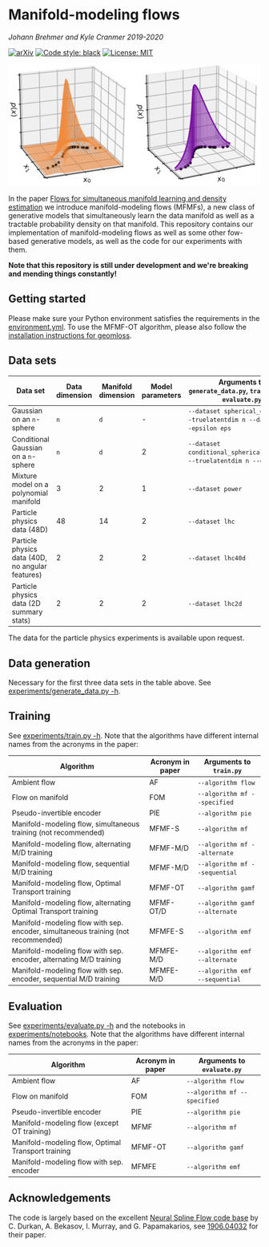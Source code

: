 # Manifold-modeling flows

*Johann Brehmer and Kyle Cranmer 2019-2020*

[![arXiv](http://img.shields.io/badge/arXiv-2003.13913-B31B1B.svg)](https://arxiv.org/abs/2003.13913)
[![Code style: black](https://img.shields.io/badge/code%20style-black-000000.svg)](https://github.com/ambv/black)
[![License: MIT](https://img.shields.io/badge/License-MIT-yellow.svg)](https://opensource.org/licenses/MIT)

![MFMF illustration figure](experiments/figures/manifold_density_illustration_combined.png)

In the paper [Flows for simultaneous manifold learning and density estimation](https://arxiv.org/abs/2003.13913) we introduce manifold-modeling flows (MFMFs), a new class of generative models that simultaneously learn the data manifold as well as a tractable probability density on that manifold. This repository contains our implementation of manifold-modeling flows as well as some other fow-based generative models, as well as the code for our experiments with them.

**Note that this repository is still under development and we're breaking and mending things constantly!**

## Getting started

Please make sure your Python environment satisfies the requirements in the [environment.yml](environment.yml). To use the MFMF-OT algorithm, please also follow the [installation instructions for geomloss](https://www.kernel-operations.io/geomloss/api/install.html).

## Data sets

Data set | Data dimension | Manifold dimension | Model parameters | Arguments to `generate_data.py`, `train.py`, and `evaluate.py`
--- | --- | --- | --- | ---
Gaussian on an `n`-sphere | `n` | `d` | - |  `--dataset spherical_gaussian --truelatentdim n --datadim d --epsilon eps`
Conditional Gaussian on a `n`-sphere | `n` | `d` | 2 | `--dataset conditional_spherical_gaussian --truelatentdim n --datadim d`
Mixture model on a polynomial manifold | 3 | 2 | 1 | `--dataset power`
Particle physics data (48D) | 48 | 14 | 2 | `--dataset lhc`
Particle physics data (40D, no angular features) | 2 | 2 | 2 | `--dataset lhc40d`
Particle physics data (2D summary stats) | 2 | 2 | 2 | `--dataset lhc2d`

The data for the particle physics experiments is available upon request.


## Data generation

Necessary for the first three data sets in the table above. See [experiments/generate_data.py -h](experiments/generate_data.py).


## Training 

See [experiments/train.py -h](experiments/train.py). Note that the algorithms have different internal names from the acronyms in the paper:

Algorithm | Acronym in paper | Arguments to `train.py`
--- | --- | ---
Ambient flow | AF | `--algorithm flow`
Flow on manifold | FOM | `--algorithm mf --specified`
Pseudo-invertible encoder | PIE | `--algorithm pie`
Manifold-modeling flow, simultaneous training (not recommended) | MFMF-S | `--algorithm mf`
Manifold-modeling flow, alternating M/D training | MFMF-M/D | `--algorithm mf --alternate`
Manifold-modeling flow, sequential M/D training | MFMF-M/D | `--algorithm mf --sequential`
Manifold-modeling flow, Optimal Transport training | MFMF-OT | `--algorithm gamf`
Manifold-modeling flow, alternating Optimal Transport training | MFMF-OT/D | `--algorithm gamf --alternate`
Manifold-modeling flow with sep. encoder, simultaneous training (not recommended) | MFMFE-S | `--algorithm emf`
Manifold-modeling flow with sep. encoder, alternating M/D training | MFMFE-M/D | `--algorithm emf --alternate`
Manifold-modeling flow with sep. encoder, sequential M/D training | MFMFE-M/D | `--algorithm emf --sequential`


## Evaluation 

See [experiments/evaluate.py -h](experiments/evaluate.py) and the notebooks in [experiments/notebooks](experiments/notebooks). Note that the algorithms have different internal names from the acronyms in the paper:

Algorithm | Acronym in paper | Arguments to `evaluate.py`
--- | --- | ---
Ambient flow | AF | `--algorithm flow`
Flow on manifold | FOM | `--algorithm mf --specified`
Pseudo-invertible encoder | PIE | `--algorithm pie`
Manifold-modeling flow (except OT training) | MFMF | `--algorithm mf`
Manifold-modeling flow, Optimal Transport training | MFMF-OT | `--algorithm gamf`
Manifold-modeling flow with sep. encoder | MFMFE | `--algorithm emf`



## Acknowledgements

The code is largely based on the excellent [Neural Spline Flow code base](https://github.com/bayesiains/nsf) by C. Durkan, A. Bekasov, I. Murray, and G. Papamakarios, see [1906.04032](https://arxiv.org/abs/1906.04032) for their paper.
